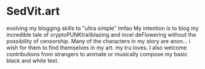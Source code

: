 # SedVit.art
evolving my blogging skills to "ultra simple" lmfao 
My intention is to blog my incredible tale of cryptoPUNKtrailblazing and incel deFlowering without the possibility of censorship.
Many of the characters in my story are anon... i wish for them to find themselves in my art. my tru loves.
I also welcome contributions from strangers to animate or musically compose my basic black and white text.

